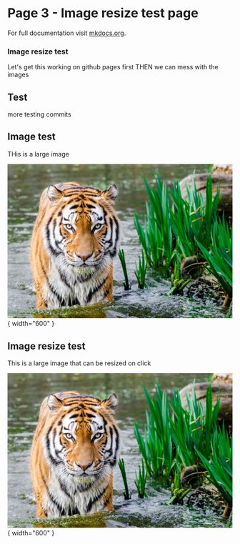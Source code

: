 # Page 3 - Image resize test page

For full documentation visit [mkdocs.org](https://www.mkdocs.org).

### Image resize test

Let's get this working on github pages first THEN we can mess with the images

## Test

more testing commits

## Image test

THis is a large image

![large image]{ width="600" }

## Image resize test

This is a large image that can be resized on click

![large image]{ width="600" }


[large image]: assets/large_image.jpg
